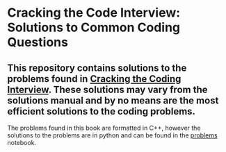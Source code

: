 # Cracking the Code Interview: Solutions to Common Coding Questions

## This repository contains solutions to the problems found in [Cracking the Coding Interview](https://www.amazon.com/Cracking-Coding-Interview-Programming-Questions/dp/0984782850/ref=sr_1_3?crid=1FJ86PDIO4BUD&dchild=1&keywords=cracking+the+coding+interview+2021&qid=1631195230&sprefix=cracking+the+codin%2Caps%2C175&sr=8-3). These solutions may vary from the solutions manual and by no means are the most efficient solutions to the coding problems.

The problems found in this book are formatted in C++, however the solutions to the problems are in python and can be found in the [problems](problems.ipynb) notebook.
